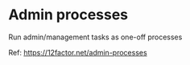 # Admin processes

Run admin/management tasks as one-off processes

Ref: https://12factor.net/admin-processes